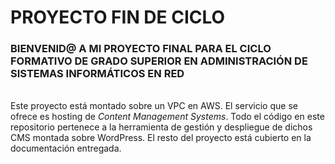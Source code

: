 # PROYECTO FIN DE CICLO
### BIENVENID@ A MI PROYECTO FINAL PARA EL CICLO FORMATIVO DE GRADO SUPERIOR EN ADMINISTRACIÓN DE SISTEMAS INFORMÁTICOS EN RED
</br>
Este proyecto está montado sobre un VPC en AWS. El servicio que se ofrece es hosting de <i>Content Management Systems</i>. Todo el código en este repositorio pertenece a la herramienta de gestión y despliegue de dichos CMS montada sobre WordPress. El resto del proyecto está cubierto en la documentación entregada.
